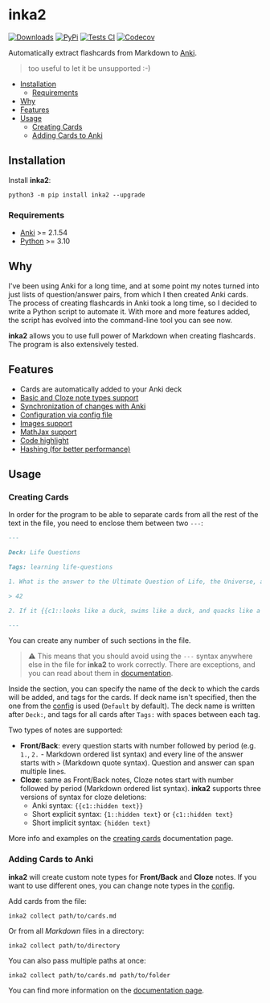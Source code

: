 # inka2

[![Downloads](https://static.pepy.tech/badge/inka2)](https://pepy.tech/project/inka2)
[![PyPi](https://img.shields.io/pypi/v/inka2)](https://pypi.org/project/inka2)
[![Tests CI](https://img.shields.io/github/actions/workflow/status/sysid/inka2/test.yml?branch=main)](https://github.com/sysid/inka2/actions/workflows/test.yml)
[![Codecov](https://codecov.io/gh/sysid/inka2/branch/main/graph/badge.svg?token=8IL9MN4FK5)](https://codecov.io/gh/sysid/inka2)

Automatically extract flashcards from Markdown to [Anki](https://apps.ankiweb.net/).
> too useful to let it be unsupported :-)

- [Installation](#installation)
    - [Requirements](#requirements)
- [Why](#why)
- [Features](#features)
- [Usage](#usage)
    - [Creating Cards](#creating-cards)
    - [Adding Cards to Anki](#adding-cards-to-anki)

## Installation

Install **inka2**:

```shell
python3 -m pip install inka2 --upgrade
```

### Requirements

- [Anki](https://apps.ankiweb.net/) >= 2.1.54
- [Python](https://www.python.org/) >= 3.10

## Why

I've been using Anki for a long time, and at some point my notes turned into just lists of question/answer pairs, from
which I then created Anki cards. The process of creating flashcards in Anki took a long time, so I decided to write a
Python script to automate it. With more and more features added, the script has evolved into the command-line tool you
can see now.

**inka2** allows you to use full power of Markdown when creating flashcards. The program is also extensively tested.

## Features

- Cards are automatically added to your Anki deck
- [Basic and Cloze note types support](https://github.com/sysid/inka2/wiki/Creating-cards#frontback-notes)
- [Synchronization of changes with Anki](https://github.com/sysid/inka2/wiki/Synchronization-with-Anki)
- [Configuration via config file](https://github.com/sysid/inka2/wiki/Config)
- [Images support](https://github.com/sysid/inka2/wiki/Creating-cards#images)
- [MathJax support](https://github.com/sysid/inka2/wiki/Mathjax)
- [Code highlight](https://github.com/sysid/inka2/wiki/Code-highlight)
- [Hashing (for better performance)](https://github.com/sysid/inka2/wiki/Hashing)

## Usage

### Creating Cards

In order for the program to be able to separate cards from all the rest of the text in the file, you need to enclose
them between two `---`:

```markdown
---

Deck: Life Questions

Tags: learning life-questions

1. What is the answer to the Ultimate Question of Life, the Universe, and Everything?

> 42

2. If it {{c1::looks like a duck, swims like a duck, and quacks like a duck}}, then it is a {{c2::duck}}.

---
```

You can create any number of such sections in the file.

> :warning: This means that you should avoid using the `---` syntax anywhere else in the file for **inka2** to work correctly.
> There are exceptions, and you can read about them in [documentation](https://github.com/sysid/inka2/wiki/Creating-cards#i-want-to-use-----for-other-purposes).

Inside the section, you can specify the name of the deck to which the cards will be added, and tags for the cards. If
deck name isn't specified, then the one from the [config](https://github.com/sysid/inka2/wiki/Config) is
used (`Default` by default). The deck name is written after `Deck:`, and tags for all cards after `Tags:` with spaces
between each tag.

Two types of notes are supported:

- **Front/Back**: every question starts with number followed by period (e.g. `1.`, `2.` - Markdown ordered list syntax)
  and every line of the answer starts with `>` (Markdown quote syntax). Question and answer can span multiple lines.
- **Cloze**: same as Front/Back notes, Cloze notes start with number followed by period (Markdown ordered list syntax).
  **inka2** supports three versions of syntax for cloze deletions:
    - Anki syntax: `{{c1::hidden text}}`
    - Short explicit syntax: `{1::hidden text}` or `{c1::hidden text}`
    - Short implicit syntax: `{hidden text}`

More info and examples on the [creating cards](https://github.com/sysid/inka2/wiki/Creating-cards) documentation
page.

### Adding Cards to Anki

**inka2** will create custom note types for **Front/Back** and **Cloze** notes. If you want to use different ones, you
can change note types in the [config](https://github.com/sysid/inka2/wiki/Config).

Add cards from the file:

```commandline
inka2 collect path/to/cards.md
```

Or from all *Markdown* files in a directory:

```commandline
inka2 collect path/to/directory
```

You can also pass multiple paths at once:

```commandline
inka2 collect path/to/cards.md path/to/folder
```

You can find more information on the [documentation page](https://github.com/sysid/inka2/wiki/Adding-cards-to-Anki).
